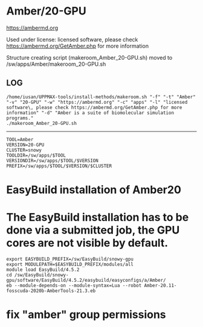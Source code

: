 Amber/20-GPU
========================

<https://ambermd.org>

Used under license:
licensed software\, please check https://ambermd.org/GetAmber.php for more information


Structure creating script (makeroom_Amber_20-GPU.sh) moved to /sw/apps/Amber/makeroom_20-GPU.sh

LOG
---

    /home/iusan/UPPMAX-tools/install-methods/makeroom.sh "-f" "-t" "Amber" "-v" "20-GPU" "-w" "https://ambermd.org" "-c" "apps" "-l" "licensed software\, please check https://ambermd.org/GetAmber.php for more information" "-d" "Amber is a suite of biomolecular simulation programs."
    ./makeroom_Amber_20-GPU.sh
---

    TOOL=Amber
    VERSION=20-GPU
    CLUSTER=snowy
    TOOLDIR=/sw/apps/$TOOL
    VERSIONDIR=/sw/apps/$TOOL/$VERSION
    PREFIX=/sw/apps/$TOOL/$VERSION/$CLUSTER

# EasyBuild installation of Amber20
# The EasyBuild installation has to be done via a submitted job, the GPU cores are not visible by default.
    export EASYBUILD_PREFIX=/sw/EasyBuild/snowy-gpu
    export MODULEPATH=$EASYBUILD_PREFIX/modules/all
    module load EasyBuild/4.5.2
    cd /sw/EasyBuild/snowy-gpu/software/EasyBuild/4.5.2/easybuild/easyconfigs/a/Amber/
    eb --module-depends-on --module-syntax=Lua --robot Amber-20.11-fosscuda-2020b-AmberTools-21.3.eb
# fix "amber" group permissions
